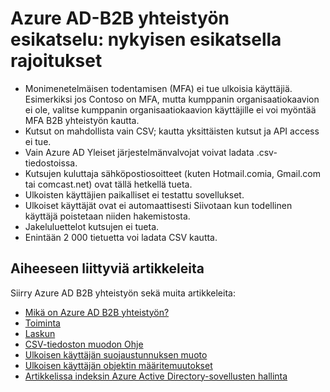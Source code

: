 <properties
   pageTitle="Nykyinen esikatselu rajoitukset Azure Active Directory-B2B yhteistyö | Microsoft Azure"
   description="Azure Active Directory-B2B tukee yrityksen yhteydet ottamalla liikekumppanien käyttämään yrityksen sovellustesi valikoivasti"
   services="active-directory"
   documentationCenter=""
   authors="viv-liu"
   manager="cliffdi"
   editor=""
   tags=""/>

<tags
   ms.service="active-directory"
   ms.devlang="NA"
   ms.topic="article"
   ms.tgt_pltfrm="NA"
   ms.workload="identity"
   ms.date="05/09/2016"
   ms.author="viviali"/>

# <a name="azure-ad-b2b-collaboration-preview-current-preview-limitations"></a>Azure AD-B2B yhteistyön esikatselu: nykyisen esikatsella rajoitukset

- Monimenetelmäisen todentamisen (MFA) ei tue ulkoisia käyttäjiä. Esimerkiksi jos Contoso on MFA, mutta kumppanin organisaatiokaavion ei ole, valitse kumppanin organisaatiokaavion käyttäjille ei voi myöntää MFA B2B yhteistyön kautta.
- Kutsut on mahdollista vain CSV; kautta yksittäisten kutsut ja API access ei tue.
- Vain Azure AD Yleiset järjestelmänvalvojat voivat ladata .csv-tiedostoissa.
- Kutsujen kuluttaja sähköpostiosoitteet (kuten Hotmail.comia, Gmail.com tai comcast.net) ovat tällä hetkellä tueta.
- Ulkoisten käyttäjien paikalliset ei testattu sovellukset.
- Ulkoiset käyttäjät ovat ei automaattisesti Siivotaan kun todellinen käyttäjä poistetaan niiden hakemistosta.
- Jakeluluettelot kutsujen ei tueta.
- Enintään 2 000 tietuetta voi ladata CSV kautta.

## <a name="related-articles"></a>Aiheeseen liittyviä artikkeleita
Siirry Azure AD B2B yhteistyön sekä muita artikkeleita:

- [Mikä on Azure AD B2B yhteistyön?](active-directory-b2b-what-is-azure-ad-b2b.md)
- [Toiminta](active-directory-b2b-how-it-works.md)
- [Laskun](active-directory-b2b-detailed-walkthrough.md)
- [CSV-tiedoston muodon Ohje](active-directory-b2b-references-csv-file-format.md)
- [Ulkoisen käyttäjän suojaustunnuksen muoto](active-directory-b2b-references-external-user-token-format.md)
- [Ulkoisen käyttäjän objektin määritemuutokset](active-directory-b2b-references-external-user-object-attribute-changes.md)
- [Artikkelissa indeksin Azure Active Directory-sovellusten hallinta](active-directory-apps-index.md)
